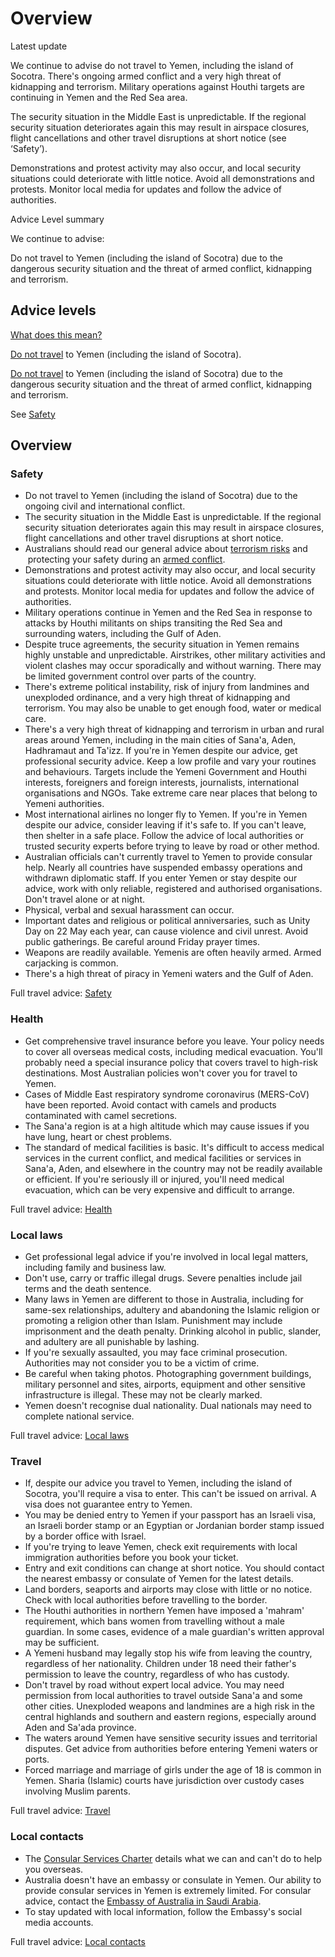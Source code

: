 # Overview

Latest update

We continue to advise do not travel to Yemen, including the island of Socotra. There's ongoing armed conflict and a very high threat of kidnapping and terrorism. Military operations against Houthi targets are continuing in Yemen and the Red Sea area.  
  
The security situation in the Middle East is unpredictable. If the regional security situation deteriorates again this may result in airspace closures, flight cancellations and other travel disruptions at short notice (see ‘Safety’).  
  
Demonstrations and protest activity may also occur, and local security situations could deteriorate with little notice. Avoid all demonstrations and protests. Monitor local media for updates and follow the advice of authorities.

Advice Level summary

We continue to advise:

Do not travel to Yemen (including the island of Socotra) due to the dangerous security situation and the threat of armed conflict, kidnapping and terrorism.

## Advice levels

[What does this mean?](/before-you-go/travel-advice-explained/)

[Do not travel](https://www.smartraveller.gov.au/consular-services/travel-advice-explained#level4) to Yemen (including the island of Socotra).

[Do not travel](https://www.smartraveller.gov.au/consular-services/travel-advice-explained#level4) to Yemen (including the island of Socotra) due to the dangerous security situation and the threat of armed conflict, kidnapping and terrorism.

See [Safety](#safety)

## Overview

### Safety

* Do not travel to Yemen (including the island of Socotra) due to the ongoing civil and international conflict.
* The security situation in the Middle East is unpredictable. If the regional security situation deteriorates again this may result in airspace closures, flight cancellations and other travel disruptions at short notice.
* Australians should read our general advice about [terrorism risks](/node/342) and  protecting your safety during an [armed conflict](/node/622).
* Demonstrations and protest activity may also occur, and local security situations could deteriorate with little notice. Avoid all demonstrations and protests. Monitor local media for updates and follow the advice of authorities.
* Military operations continue in Yemen and the Red Sea in response to attacks by Houthi militants on ships transiting the Red Sea and surrounding waters, including the Gulf of Aden.
* Despite truce agreements, the security situation in Yemen remains highly unstable and unpredictable. Airstrikes, other military activities and violent clashes may occur sporadically and without warning. There may be limited government control over parts of the country.
* There's extreme political instability, risk of injury from landmines and unexploded ordinance, and a very high threat of kidnapping and terrorism. You may also be unable to get enough food, water or medical care.
* There's a very high threat of kidnapping and terrorism in urban and rural areas around Yemen, including in the main cities of Sana'a, Aden, Hadhramaut and Ta'izz. If you're in Yemen despite our advice, get professional security advice. Keep a low profile and vary your routines and behaviours. Targets include the Yemeni Government and Houthi interests, foreigners and foreign interests, journalists, international organisations and NGOs. Take extreme care near places that belong to Yemeni authorities.
* Most international airlines no longer fly to Yemen. If you're in Yemen despite our advice, consider leaving if it's safe to. If you can't leave, then shelter in a safe place. Follow the advice of local authorities or trusted security experts before trying to leave by road or other method.
* Australian officials can't currently travel to Yemen to provide consular help. Nearly all countries have suspended embassy operations and withdrawn diplomatic staff. If you enter Yemen or stay despite our advice, work with only reliable, registered and authorised organisations. Don't travel alone or at night.
* Physical, verbal and sexual harassment can occur.
* Important dates and religious or political anniversaries, such as Unity Day on 22 May each year, can cause violence and civil unrest. Avoid public gatherings. Be careful around Friday prayer times.
* Weapons are readily available. Yemenis are often heavily armed. Armed carjacking is common.
* There's a high threat of piracy in Yemeni waters and the Gulf of Aden.

Full travel advice: [Safety](#safety)

### Health

* Get comprehensive travel insurance before you leave. Your policy needs to cover all overseas medical costs, including medical evacuation. You'll probably need a special insurance policy that covers travel to high-risk destinations. Most Australian policies won't cover you for travel to Yemen.
* Cases of Middle East respiratory syndrome coronavirus (MERS-CoV) have been reported. Avoid contact with camels and products contaminated with camel secretions.
* The Sana'a region is at a high altitude which may cause issues if you have lung, heart or chest problems.
* The standard of medical facilities is basic. It's difficult to access medical services in the current conflict, and medical facilities or services in Sana'a, Aden, and elsewhere in the country may not be readily available or efficient. If you're seriously ill or injured, you'll need medical evacuation, which can be very expensive and difficult to arrange.

Full travel advice: [Health](#health)

### Local laws

* Get professional legal advice if you're involved in local legal matters, including family and business law.
* Don't use, carry or traffic illegal drugs. Severe penalties include jail terms and the death sentence.
* Many laws in Yemen are different to those in Australia, including for same-sex relationships, adultery and abandoning the Islamic religion or promoting a religion other than Islam. Punishment may include imprisonment and the death penalty. Drinking alcohol in public, slander, and adultery are all punishable by lashing.
* If you're sexually assaulted, you may face criminal prosecution. Authorities may not consider you to be a victim of crime.
* Be careful when taking photos. Photographing government buildings, military personnel and sites, airports, equipment and other sensitive infrastructure is illegal. These may not be clearly marked.
* Yemen doesn't recognise dual nationality. Dual nationals may need to complete national service.

Full travel advice: [Local laws](#local-laws)

### Travel

* If, despite our advice you travel to Yemen, including the island of Socotra, you'll require a visa to enter. This can't be issued on arrival. A visa does not guarantee entry to Yemen.
* You may be denied entry to Yemen if your passport has an Israeli visa, an Israeli border stamp or an Egyptian or Jordanian border stamp issued by a border office with Israel.
* If you're trying to leave Yemen, check exit requirements with local immigration authorities before you book your ticket.
* Entry and exit conditions can change at short notice. You should contact the nearest embassy or consulate of Yemen for the latest details.
* Land borders, seaports and airports may close with little or no notice. Check with local authorities before travelling to the border.
* The Houthi authorities in northern Yemen have imposed a 'mahram' requirement, which bans women from travelling without a male guardian. In some cases, evidence of a male guardian's written approval may be sufficient.
* A Yemeni husband may legally stop his wife from leaving the country, regardless of her nationality. Children under 18 need their father's permission to leave the country, regardless of who has custody.
* Don't travel by road without expert local advice. You may need permission from local authorities to travel outside Sana'a and some other cities. Unexploded weapons and landmines are a high risk in the central highlands and southern and eastern regions, especially around Aden and Sa'ada province.
* The waters around Yemen have sensitive security issues and territorial disputes. Get advice from authorities before entering Yemeni waters or ports.
* Forced marriage and marriage of girls under the age of 18 is common in Yemen. Sharia (Islamic) courts have jurisdiction over custody cases involving Muslim parents.

Full travel advice: [Travel](#travel)

### Local contacts

* The [Consular Services Charter](https://www.smartraveller.gov.au/consular-services/consular-services-charter) details what we can and can't do to help you overseas.
* Australia doesn't have an embassy or consulate in Yemen. Our ability to provide consular services in Yemen is extremely limited. For consular advice, contact the [Embassy of Australia in Saudi Arabia](http://www.saudiarabia.embassy.gov.au/ryad/home.html).
* To stay updated with local information, follow the Embassy's social media accounts.

Full travel advice: [Local contacts](#local-contacts)